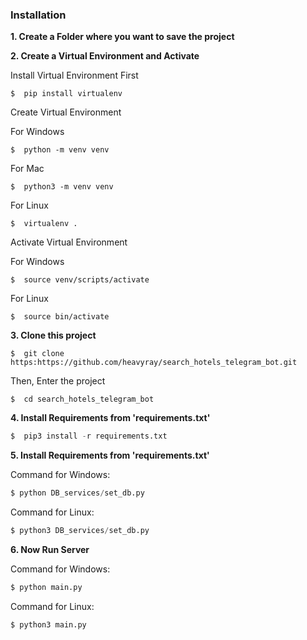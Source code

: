 ### Installation
**1. Create a Folder where you want to save the project**

**2. Create a Virtual Environment and Activate**

Install Virtual Environment First
```
$  pip install virtualenv
```

Create Virtual Environment

For Windows
```
$  python -m venv venv
```
For Mac
```
$  python3 -m venv venv
```
For Linux
```
$  virtualenv .
```

Activate Virtual Environment

For Windows
```
$  source venv/scripts/activate
```

For Linux
```
$  source bin/activate
```

**3. Clone this project**
```
$  git clone https:https://github.com/heavyray/search_hotels_telegram_bot.git
```

Then, Enter the project
```
$  cd search_hotels_telegram_bot
```

**4. Install Requirements from 'requirements.txt'**
```python
$  pip3 install -r requirements.txt
```

**5. Install Requirements from 'requirements.txt'**

Command for Windows:
```python
$ python DB_services/set_db.py
```

Command for Linux:
```python
$ python3 DB_services/set_db.py
```

**6. Now Run Server**

Command for Windows:
```python
$ python main.py
```

Command for Linux:
```python
$ python3 main.py
```
